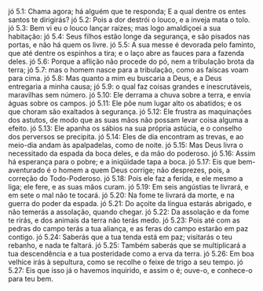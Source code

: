 jó 5.1: Chama agora; há alguém que te responda; E a qual dentre os entes santos te dirigirás?
jó 5.2: Pois a dor destrói o louco, e a inveja mata o tolo.
jó 5.3: Bem vi eu o louco lançar raízes; mas logo amaldiçoei a sua habitação:
jó 5.4: Seus filhos estão longe da segurança, e são pisados nas portas, e não há quem os livre.
jó 5.5: A sua messe é devorada pelo faminto, que até dentre os espinhos a tira; e o laço abre as fauces para a fazenda deles.
jó 5.6: Porque a aflição não procede do pó, nem a tribulação brota da terra;
jó 5.7: mas o homem nasce para a tribulação, como as faíscas voam para cima.
jó 5.8: Mas quanto a mim eu buscaria a Deus, e a Deus entregaria a minha causa;
jó 5.9: o qual faz coisas grandes e inescrutáveis, maravilhas sem número.
jó 5.10: Ele derrama a chuva sobre a terra, e envia águas sobre os campos.
jó 5.11: Ele põe num lugar alto os abatidos; e os que choram são exaltados à segurança.
jó 5.12: Ele frustra as maquinações dos astutos, de modo que as suas mãos não possam levar coisa alguma a efeito.
jó 5.13: Ele apanha os sábios na sua própria astúcia, e o conselho dos perversos se precipita.
jó 5.14: Eles de dia encontram as trevas, e ao meio-dia andam às apalpadelas, como de noite.
jó 5.15: Mas Deus livra o necessitado da espada da boca deles, e da mão do poderoso.
jó 5.16: Assim há esperança para o pobre; e a iniqüidade tapa a boca.
jó 5.17: Eis que bem-aventurado é o homem a quem Deus corrige; não desprezes, pois, a correção do Todo-Poderoso.
jó 5.18: Pois ele faz a ferida, e ele mesmo a liga; ele fere, e as suas mãos curam.
jó 5.19: Em seis angústias te livrará, e em sete o mal não te tocará.
jó 5.20: Na fome te livrará da morte, e na guerra do poder da espada.
jó 5.21: Do açoite da língua estarás abrigado, e não temerás a assolação, quando chegar.
jó 5.22: Da assolação e da fome te rirás, e dos animais da terra não terás medo.
jó 5.23: Pois até com as pedras do campo terás a tua aliança, e as feras do campo estarão em paz contigo.
jó 5.24: Saberás que a tua tenda está em paz; visitarás o teu rebanho, e nada te faltará.
jó 5.25: Também saberás que se multiplicará a tua descendência e a tua posteridade como a erva da terra.
jó 5.26: Em boa velhice irás à sepultura, como se recolhe o feixe de trigo a seu tempo.
jó 5.27: Eis que isso já o havemos inquirido, e assim o é; ouve-o, e conhece-o para teu bem.
